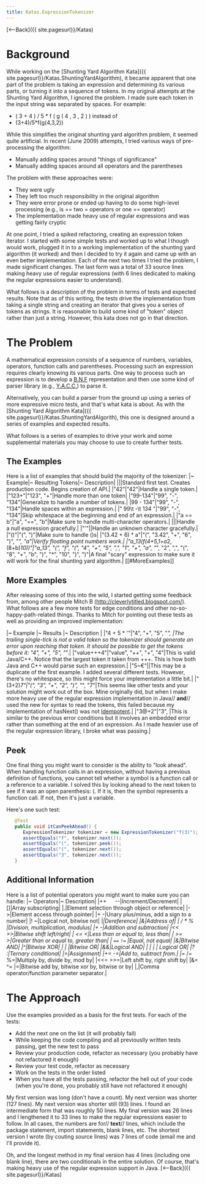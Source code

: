```yaml
---
title: Katas.ExpressionTokenizer
---
```

[<--Back]({{ site.pagesurl}}/Katas)
# Background
While working on the [Shunting Yard Algorithm Kata]({{ site.pagesurl}}/Katas.ShuntingYardAlgorithm), it became apparent that one part of the problem is taking an expression and determining its various parts, or turning it into a sequence of tokens. In my original attempts at the Shunting Yard Algorithm, I ignored the problem. I made sure each token in the input string was separated by spaces. For example:
* ( 3 + 4 ) / 5 * f ( g ( 4 , 3 , 2 ) ) instead of
* (3+4)/5*f(g(4,3,2))

While this simplifies the original shunting yard algorithm problem, it seemed quite artificial. In recent (June 2009) attempts, I tried various ways of pre-processing the algorithm:
* Manually adding spaces around "things of significance"
* Manually adding spaces around all operators and the parentheses

The problem with these approaches were:
* They were ugly
* They left too much responsibility in the original algorithm
* They were error prone or ended up having to do some high-level processing (e.g., is == two = operators or one == operator)
* The implementation made heavy use of regular expressions and was getting fairly cryptic

At one point, I tried a spiked refactoring, creating an expression token iterator. I started with some simple tests and worked up to what I though would work, plugged it in to a working implementation of the shunting yard algorithm (it worked) and then I decided to try it again and came up with an even better implementation. Each of the next two times I tried the problem, I made significant changes. The last form was a total of 33 source lines making heavy use of regular expressions (with 6 lines dedicated to making the regular expressions easier to understand).

What follows is a description of the problem in terms of tests and expected results. Note that as of this writing, the tests drive the implementation from taking a single string and creating an iterator that gives you a series of tokens as strings. It is reasonable to build some kind of "token" object rather than just a string. However, this kata does not go in that direction.

# The Problem
A mathematical expression consists of a sequence of numbers, variables, operators, function calls and parentheses. Processing such an expression requires clearly knowing its various parts. One way to process such an expression is to develop a [B.N.F](http://en.wikipedia.org/wiki/Backus%E2%80%93Naur_form) representation and then use some kind of parser library (e.g., [Y.A.C.C.](http://en.wikipedia.org/wiki/Yacc)) to parse it.

Alternatively, you can build a parser from the ground up using a series of more expressive micro tests, and that's what kata is about. As with the [Shunting Yard Algorithm Kata]({{ site.pagesurl}}/Katas.ShuntingYardAlgorith), this one is designed around a series of examples and expected results. 

What follows is a series of examples to drive your work and some supplemental materials you may choose to use to create further tests.

## The Examples
Here is a list of examples that should build the majority of the tokenizer:
|~ Example|~ Resulting Tokens|~ Description|
|<empty>|<empty>|Standard first test. Creates production code. Begins creation of API.|
|"42"|"42"|Handle a single token.|
|"123+"|"123", "+"|Handle more than one token|
|"99-134"|"99", "-", "134"|Generalize to handle a number of tokens.|
|99 - 134"|"99", "-", "134"|Handle spaces within an expression.|
|"  99\t -\t 134 "|"99", "-", "134"|Skip whitespace at the beginning and end of an expression.|
|"a == b"|"a", "==", "b"|Make sure to handle multi-character operators.|
|<null>|<empty>|Handle a null expression gracefully.|
|"'"|<should throw exception>|Handle an unknown character gracefully.|
|"()"|"(", ")"|Make sure to handle ()s|
|"(3.42 + 6) * a"|"(", "3.42", "+", "6", ")", "*", "a"|Verify floating point numbers work.|
|"a_13(f(4+5,1+a*2,(8+b)*10))"|"a_13", "(", "f", "(", "4", "+", "5", ",", "1", "+", "a", "*", "2", ",", "(", "8", "+", "b", ")", "*", "10", ")", ")"|A final "scary" expression to make sure it will work for the final shunting yard algorithm.|
[[#MoreExamples]]
## More Examples
After releasing some of this into the wild, I started getting some feedback from, among other people Mitch B (<http://cleverlytitled.blogspot.com/>). What follows are a few more tests for edge conditions and other no-so-happy-path-related things. Thanks to Mitch for pointing out these tests as well as providing an improved implementation:

|~ Example |~ Results |~ Description |
|"4 + 5 *  '"|"4", "+", "5", "*", <error>|The trailing single-tick is not a valid token so the tokenizer should generate an error upon reaching that token. It should be possible to get the tokens before it:  "4", "+", "5", "*".|
|"value+++4"|"value", "++", "+", "4"|This is valid Java/C++. Notice that the largest token it taken from +++. This is how both Java and C++ would parse such an expression.|
|"5~€"|<error>|This may be a duplicate of the first example. I added several different tests. However, there's no whitespace, so this might force your implementation a little bit.|
|"(3+2)*7"|"(", "3", "+", "2", ")", "*", "7"|This seems like other tests and your solution might work out of the box. Mine originally did, but when I make more heavy use of the regular expression implementation in Java// **and**// used the new for syntax to read the tokens, this failed because my implementation of hasNext() was not [Idempotent](http://en.wikipedia.org/wiki/Idempotent).|
|"3@+2"|"3", <error>|This is similar to the previous error conditions but it involves an embedded error rather than something at the end of an expression. As I made heavier use of the regular expression library, I broke what was passing.|

## Peek
One final thing you might want to consider is the ability to "look ahead". When handling function calls in an expression, without having a previous definition of functions, you cannot tell whether a symbol is a function call or a reference to a variable. I solved this by looking ahead to the next token to see if it was an open parenthesis: (. If it is, then the symbol represents a function call. If not, then it's just a variable.

Here's one such test:
```java
   @Test
   public void itCanPeekAhead() {
      ExpressionTokenizer tokenizer = new ExpressionTokenizer("f(3)");
      assertEquals("f", tokenizer.next());
      assertEquals("(", tokenizer.peek());
      assertEquals("(", tokenizer.next());
      assertEquals("3", tokenizer.next());
   }
```

## Additional Information
Here is a list of potential operators you might want to make sure you can handle:
|~ Operators|~ Description|
|++ ``  `` --|Increment/Decrement|
|[]|Array subscripting|
|.|Element selection through object or reference|
|->|Element access through pointer|
|+ -|Unary plus/minus, add a sign to a number|
|! ~|Logical not, bitwise not|
|*|Dereference|
|&|Address of|
| / * % |Division, multiplication, modulus|
|+ -|Addition and subtraction|
|<< >>|Bitwise shift left/right|
| <= <|Less than or equal to, less than|
| >= >|Greater than or equal to, greater than|
| ``==``  ``!=`` |Equal, not equal|
|&|Bitwise AND|
|^|Bitwise XOR|
| | |Bitwise OR|
|&&|Logical AND|
| | | | Logical OR|
|? :|Ternary conditional|
|=|Assignment|
|+= -=|Add to, subtract from.|
|*= /= %=|Multiply by, divide by, mod by|
|<<= >>=|Left shift by, right shift by|
|&= ^= |=|Bitwise add by, bitwise xor by, bitwise or by|
|,|Comma operator/function parameter separator.|
# The Approach
Use the examples provided as a basis for the first tests. For each of the tests:
* Add the next one on the list (it will probably fail)
* While keeping the code compiling and all previouslly written tests passing, get the new test to pass
* Review your production code, refactor as necessary (you probably have not refactored it enough)
* Review your test code, refactor as necessary
* Work on the tests in the order listed
* When you have all the tests passing, refactor the hell out of your code (when you're done, you probably still have not refactored it enough)

My first version was long (don't have a count). My next version was shorter (127 lines). My next version was shorter still (93) lines. I found an intermediate form that was roughly 50 lines. My final version was 26 lines and I lengthened it to 33 lines to make the regular expressions easier to follow. In all cases, the numbers are for// **text**// lines, which include the package statement, import statements, blank lines, etc. The shortest version I wrote (by couting source lines) was 7 lines of code (email me and I'll provide it).

Oh, and the longest method in my final version has 4 lines (including one blank line), there are two conditionals in the entire solution. Of course, that's making heavy use of the regular expression support in Java.
[<--Back]({{ site.pagesurl}}/Katas)